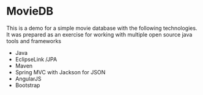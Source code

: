 # MovieDB

This is a demo for a simple movie database with the following technologies. It was prepared as an exercise for working with multiple open source java tools and frameworks 

* Java
* EclipseLink /JPA
* Maven
* Spring MVC with Jackson for JSON
* AngularJS
* Bootstrap


